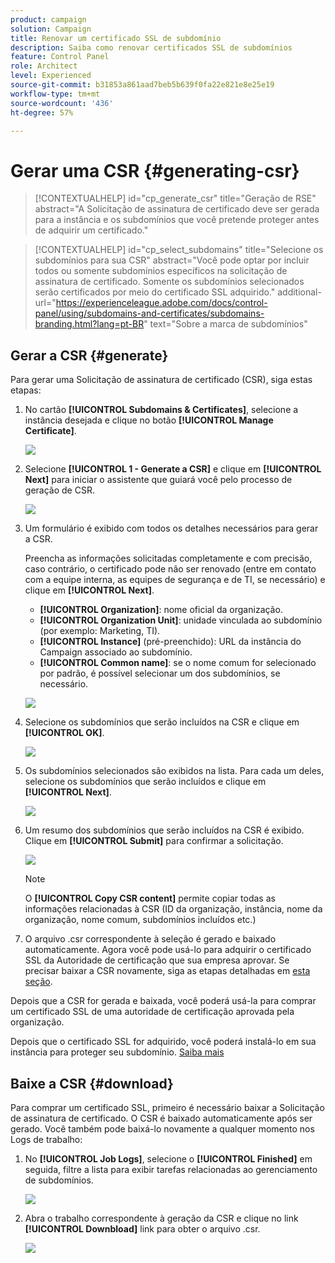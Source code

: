 ```yaml
---
product: campaign
solution: Campaign
title: Renovar um certificado SSL de subdomínio
description: Saiba como renovar certificados SSL de subdomínios
feature: Control Panel
role: Architect
level: Experienced
source-git-commit: b31853a861aad7beb5b639f0fa22e821e8e25e19
workflow-type: tm+mt
source-wordcount: '436'
ht-degree: 57%

---
```


# Gerar uma CSR {#generating-csr}

>[!CONTEXTUALHELP]
>id="cp_generate_csr"
>title="Geração de RSE"
>abstract="A Solicitação de assinatura de certificado deve ser gerada para a instância e os subdomínios que você pretende proteger antes de adquirir um certificado."

>[!CONTEXTUALHELP]
>id="cp_select_subdomains"
>title="Selecione os subdomínios para sua CSR"
>abstract="Você pode optar por incluir todos ou somente subdomínios específicos na solicitação de assinatura de certificado. Somente os subdomínios selecionados serão certificados por meio do certificado SSL adquirido."
>additional-url="https://experienceleague.adobe.com/docs/control-panel/using/subdomains-and-certificates/subdomains-branding.html?lang=pt-BR" text="Sobre a marca de subdomínios"

## Gerar a CSR {#generate}

Para gerar uma Solicitação de assinatura de certificado (CSR), siga estas etapas:

1. No cartão **[!UICONTROL Subdomains & Certificates]**, selecione a instância desejada e clique no botão **[!UICONTROL Manage Certificate]**.

   ![](assets/renewal1.png)

1. Selecione **[!UICONTROL 1 - Generate a CSR]** e clique em **[!UICONTROL Next]** para iniciar o assistente que guiará você pelo processo de geração de CSR.

   ![](assets/renewal2.png)

1. Um formulário é exibido com todos os detalhes necessários para gerar a CSR.

   Preencha as informações solicitadas completamente e com precisão, caso contrário, o certificado pode não ser renovado (entre em contato com a equipe interna, as equipes de segurança e de TI, se necessário) e clique em **[!UICONTROL Next]**.

   * **[!UICONTROL Organization]**: nome oficial da organização.
   * **[!UICONTROL Organization Unit]**: unidade vinculada ao subdomínio (por exemplo: Marketing, TI).
   * **[!UICONTROL Instance]** (pré-preenchido): URL da instância do Campaign associado ao subdomínio.
   * **[!UICONTROL Common name]**: se o nome comum for selecionado por padrão, é possível selecionar um dos subdomínios, se necessário.

   ![](assets/renewal3.png)

1. Selecione os subdomínios que serão incluídos na CSR e clique em **[!UICONTROL OK]**.

   ![](assets/renewal4.png)

1. Os subdomínios selecionados são exibidos na lista. Para cada um deles, selecione os subdomínios que serão incluídos e clique em **[!UICONTROL Next]**.

   ![](assets/renewal5.png)

1. Um resumo dos subdomínios que serão incluídos na CSR é exibido. Clique em **[!UICONTROL Submit]** para confirmar a solicitação.

   ![](assets/renewal6.png)

   >[!NOTE]
   >
   >O **[!UICONTROL Copy CSR content]** permite copiar todas as informações relacionadas à CSR (ID da organização, instância, nome da organização, nome comum, subdomínios incluídos etc.)

1. O arquivo .csr correspondente à seleção é gerado e baixado automaticamente. Agora você pode usá-lo para adquirir o certificado SSL da Autoridade de certificação que sua empresa aprovar. Se precisar baixar a CSR novamente, siga as etapas detalhadas em [esta seção](#download).

Depois que a CSR for gerada e baixada, você poderá usá-la para comprar um certificado SSL de uma autoridade de certificação aprovada pela organização.

Depois que o certificado SSL for adquirido, você poderá instalá-lo em sua instância para proteger seu subdomínio. [Saiba mais](install-ssl-certificate.md)

## Baixe a CSR {#download}

Para comprar um certificado SSL, primeiro é necessário baixar a Solicitação de assinatura de certificado. O CSR é baixado automaticamente após ser gerado. Você também pode baixá-lo novamente a qualquer momento nos Logs de trabalho:

1. No **[!UICONTROL Job Logs]**, selecione o **[!UICONTROL Finished]** em seguida, filtre a lista para exibir tarefas relacionadas ao gerenciamento de subdomínios.

   ![](assets/renewal-download.png)

1. Abra o trabalho correspondente à geração da CSR e clique no link **[!UICONTROL Downbload]** link para obter o arquivo .csr.

   ![](assets/renewal-download-button.png)
